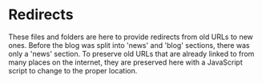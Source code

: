 # Redirects

These files and folders are here to provide redirects from old URLs to new ones. Before the blog was split into 'news' and 'blog' sections, there was only a 'news' section. To preserve old URLs that are already linked to from many places on the internet, they are preserved here with a JavaScript script to change to the proper location.